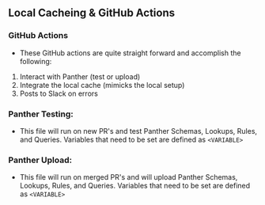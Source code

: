 ## Local Cacheing & GitHub Actions
### GitHub Actions
- These GitHub actions are quite straight forward and accomplish the following:
1. Interact with Panther (test or upload)
2. Integrate the local cache (mimicks the local setup)
3. Posts to Slack on errors
### Panther Testing:
- This file will run on new PR's and test Panther Schemas, Lookups, Rules, and Queries. Variables that need to be set are defined as `<VARIABLE>`

### Panther Upload:
- This file will run on merged PR's and will upload Panther Schemas, Lookups, Rules, and Queries. Variables that need to be set are defined as `<VARIABLE>`

